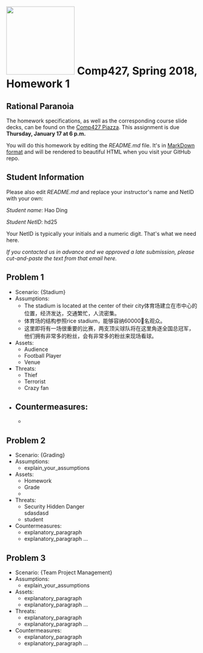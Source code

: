 # <img src="http://www.rice.edu/_images/rice-logo.jpg" width=180> Comp427, Spring 2018, Homework 1
## Rational Paranoia
The homework specifications, as well as the corresponding course slide decks,
can be found on the [Comp427 Piazza](https://piazza.com/class/jqifhp864b37ju).
This assignment is due **Thursday, January 17 at 6 p.m.**

You will do this homework by editing the _README.md_ file. It's in
[MarkDown format](https://guides.github.com/features/mastering-markdown/)
and will be rendered to beautiful HTML when you visit your GitHub repo.

## Student Information
Please also edit _README.md_ and replace your instructor's name and NetID with your own:

_Student name_: Hao Ding

_Student NetID_: hd25

Your NetID is typically your initials and a numeric digit. That's
what we need here.

_If you contacted us in advance and we approved a late submission,
please cut-and-paste the text from that email here._

## Problem 1
- Scenario: {Stadium}
- Assumptions:
  - The stadium is located at the center of their city体育场建立在市中心的位置，经济发达，交通繁忙，人流密集。
  - 体育场的结构参照rice stadium，能够容纳60000名观众。
  - 这里即将有一场很重要的比赛，两支顶尖球队将在这里角逐全国总冠军，他们拥有非常多的粉丝，会有非常多的粉丝来现场看球。
- Assets:
  - Audience
  - Football Player
  - Venue
- Threats:
  - Thief 
  - Terrorist
  - Crazy fan
- Countermeasures:
  - 
  -

## Problem 2
- Scenario: {Grading}
- Assumptions:
  - explain_your_assumptions
- Assets:
  - Homework
  - Grade
  - 
- Threats:
  - Security Hidden Danger   
    sdasdasd
  - student
- Countermeasures:
  - explanatory_paragraph
  - explanatory_paragraph ...

## Problem 3
- Scenario: {Team Project Management}
- Assumptions:
  - explain_your_assumptions
- Assets:
  - explanatory_paragraph
  - explanatory_paragraph ...
- Threats:
  - explanatory_paragraph 
  - explanatory_paragraph ...
- Countermeasures:
  - explanatory_paragraph
  - explanatory_paragraph ...

